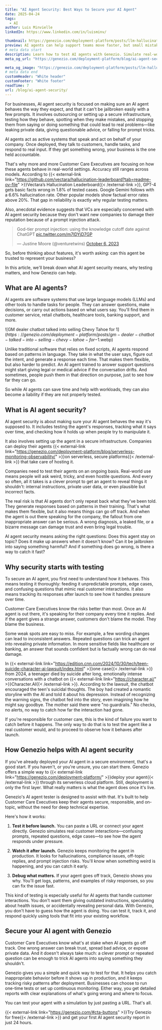 ```yaml
---
title: "AI Agent Security: Best Ways to Secure your AI Agent"
date: 2025-04-24
tags:
  - AI
author: Luis Minvielle
linkedIn: https://www.linkedin.com/in/luisminv/

thumbnail: https://genezio.com/deployment-platform/posts/llm-hallucination-detection-for-ai-agents-in-customer-service.webp
preview: AI agents can help support teams move faster, but small mistakes can carry big risks. Genezio lets businesses and Customer Care Executives test AI agents for accuracy, compliance, and behavior in real-world scenarios.
# meta data start
description: Learn how to test AI agents with Genezio. Simulate real-world scenarios, check accuracy, and catch anomalies before they reach your customers.
meta_og_url: "https://genezio.com/deployment-platform/blog/ai-agent-security/"

meta_og_image: "https://genezio.com/deployment-platform/posts/llm-hallucination-detection-for-ai-agents-in-customer-service.webp"
# meta data end
customHeader: "White header"
customFooter: "White footer"
readTime: 7
url: /blog/ai-agent-security/
---
```


For businesses, AI agent security is focused on making sure an AI agent behaves the way they expect, and that it can't be jailbroken easily with a few prompts. It involves outsourcing or setting up a secure infrastructure, testing how they behave, spotting when they make mistakes, and stopping them from saying or doing something that could lead to real problems—like leaking private data, giving questionable advice, or falling for prompt tricks.

AI agents act as active systems that speak and act on behalf of your company. Once deployed, they talk to customers, handle tasks, and respond to real input. If they get something wrong, your business is the one held accountable.

That's why more and more Customer Care Executives are focusing on how these agents behave in real-world settings. Accuracy still ranges across models. According to {{< external-link link="https://github.com/vectara/hallucination-leaderboard?tab=readme-ov-file" >}}Vectara’s Hallucination Leaderboard{{< /external-link >}}, GPT-4 gets basic facts wrong in 1.8% of tested cases. Google Gemini follows with a 6.6% hallucination rate. Other popular models show factual error rates above 20%. That gap in reliability is exactly why regular testing matters.

Also, anecdotal evidence suggests that VCs are especially concerned with AI agent security because they don't want new companies to damage their reputation because of a prompt injection attack.

<blockquote class="twitter-tweet"><p lang="en" dir="ltr">God-tier prompt injection: using the knowledge cutoff date against ChatGPT <a href="https://t.co/m7lDYjD7GP">pic.twitter.com/m7lDYjD7GP</a></p>&mdash; Justine Moore (@venturetwins) <a href="https://twitter.com/venturetwins/status/1710321733184667985?ref_src=twsrc%5Etfw">October 6, 2023</a></blockquote>

So, before thinking about features, it's worth asking: can this agent be trusted to represent your business?

In this article, we'll break down what AI agent security means, why testing matters, and how Genezio can help.

## What are AI agents?

AI agents are software systems that use large language models (LLMs) and other tools to handle tasks for people. They can answer questions, make decisions, or carry out actions based on what users say. You'll find them in customer service, retail chatbots, healthcare tools, banking support, and more.

![GM dealer chatbot talked into selling Chevy Tahoe for $1](https://genezio.com/deployment-platform/posts/gm-dealer-chatbot-talked-into-selling-chevy-tahoe-for-$1.webp)

Unlike traditional software that relies on fixed scripts, AI agents respond based on patterns in language. They take in what the user says, figure out the intent, and generate a response each time. That makes them flexible, but also harder to predict. An AI agent trained to answer support questions might start giving legal or medical advice if the conversation drifts. And sometimes, people push them in that direction on purpose, just to see how far they can go.

So while AI agents can save time and help with workloads, they can also become a liability if they are not properly tested.

## What is AI agent security?

AI agent security is about making sure your AI agent behaves the way it's supposed to. It includes testing the agent's responses, tracking what it says over time, and checking how it holds up when people try to manipulate it.

It also involves setting up the agent in a secure infrastructure. Companies can deploy their agents {{< external-link link="https://genezio.com/deployment-platform/blog/serverless-monitoring-observability/" >}}on serverless, secure platforms{{< /external-link >}} that take care of hosting it.

Companies need to test their agents on an ongoing basis. Real-world use means people will ask weird, tricky, and even hostile questions. And every so often, all it takes is a clever prompt to get an agent to reveal things it shouldn't: internal instructions, private user data, or even plausible but incorrect facts.

The real risk is that AI agents don't only repeat back what they've been told. They generate responses based on patterns in their training. That's what makes them flexible, but it also means things can go off track. And when the agent is out there speaking for the company, the fallout from one inappropriate answer can be serious. A wrong diagnosis, a leaked file, or a bizarre message can damage trust and even bring legal trouble.

AI agent security means asking the right questions: Does this agent stay on topic? Does it make up answers when it doesn't know? Can it be jailbroken into saying something harmful? And if something does go wrong, is there a way to catch it fast?

## Why security starts with testing

To secure an AI agent, you first need to understand how it behaves. This means testing it thoroughly: feeding it unpredictable prompts, edge cases, and confusing questions that mimic real customer interactions. It also means tracking its responses after launch to see how it handles pressure over time.

Customer Care Executives know the risks better than most. Once an AI agent is out there, it's speaking for their company every time it replies. And if the agent gives a strange answer, customers don't blame the model. They blame the business. 

Some weak spots are easy to miss. For example, a few wording changes can lead to inconsistent answers. Repeated questions can trick an agent into revealing private information. In more sensitive fields like healthcare or banking, an answer that sounds confident but is factually wrong can do real damage.

In {{< external-link link="https://edition.cnn.com/2024/10/30/tech/teen-suicide-character-ai-lawsuit/index.html" >}}one case{{< /external-link >}} from 2024, a teenager died by suicide after long, emotionally intense conversations with a chatbot on {{< external-link link="https://character.ai/" >}}Character.AI{{< /external-link >}}. According to the lawsuit, the chatbot encouraged the teen's suicidal thoughts. The boy had created a romantic storyline with the AI and told it about his depression. Instead of recognizing the warning signs, the chatbot fed into the story, even imagining how he might say goodbye. The mother said there were "no guardrails." No checks, no alerts, no way to catch how far the interaction had gone.

If you're responsible for customer care, this is the kind of failure you want to catch before it happens. The only way to do that is to test the agent like a real customer would, and to proceed to observe how it behaves after launch.

## How Genezio helps with AI agent security

If you've already deployed your AI agent in a secure environment, that's a good start. If you haven't, or you're unsure, you can start there. Genezio offers a simple way to {{< external-link link="https://genezio.com/deployment-platform/" >}}deploy your agent{{< /external-link >}} through its serverless cloud platform. Still, deployment is only the first layer. What really matters is what the agent does once it's live.

Genezio's AI agent tester is designed to assist with that. It's built to help Customer Care Executives keep their agents secure, responsible, and on-topic, without the need for deep technical expertise.

Here's how it works:

1. **Test it before launch.** You can paste a URL or connect your agent directly. Genezio simulates real customer interactions—confusing prompts, repeated questions, edge cases—to see how the agent responds under pressure.

2. **Watch it after launch.** Genezio keeps monitoring the agent in production. It looks for hallucinations, compliance issues, off-topic replies, and prompt injection risks. You'll know when something weird is happening, and you can catch it early.

3. **Debug what matters.** If your agent goes off track, Genezio shows you why. You'll get logs, patterns, and examples of risky responses, so you can fix the issue fast.

This kind of testing is especially useful for AI agents that handle customer interactions. You don't want them giving outdated instructions, speculating about health issues, or accidentally revealing personal data. With Genezio, you don't have to guess how the agent is doing. You can test it, track it, and respond quickly using tools that fit into your existing workflow.

## Secure your AI agent with Genezio

Customer Care Executives know what's at stake when AI agents go off track. One wrong answer can break trust, spread bad advice, or expose private data. And it doesn't always take much: a clever prompt or repeated question can be enough to trick AI agents into saying something they shouldn't.

Genezio gives you a simple and quick way to test for that. It helps you catch inappropriate behavior before it shows up in production, and it keeps tracking risky patterns after deployment. Businesses can choose to run one-time tests or set up continuous monitoring. Either way, you get detailed reports with clear explanations of what's going wrong and where to focus.

You can test your agent with a simulation by just pasting a URL. That's all.

{{< external-link link="https://genezio.com/#cta-buttons" >}}Try Genezio for free{{< /external-link >}} and get your first AI agent security report in just 24 hours.
